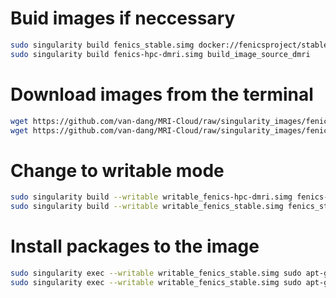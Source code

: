 # Buid images if neccessary
```bash
sudo singularity build fenics_stable.simg docker://fenicsproject/stable
sudo singularity build fenics-hpc-dmri.simg build_image_source_dmri
```

# Download images from the terminal
```bash
wget https://github.com/van-dang/MRI-Cloud/raw/singularity_images/fenics-hpc-dmri.simg
wget https://github.com/van-dang/MRI-Cloud/raw/singularity_images/fenics_stable.simg
```

# Change to writable mode
```bash
sudo singularity build --writable writable_fenics-hpc-dmri.simg fenics-hpc-dmri.simg
sudo singularity build --writable writable_fenics_stable.simg fenics_stable.simg
```

# Install packages to the image
```bash
sudo singularity exec --writable writable_fenics_stable.simg sudo apt-get update
sudo singularity exec --writable writable_fenics_stable.simg sudo apt-get install zip unzip gmsh
```
